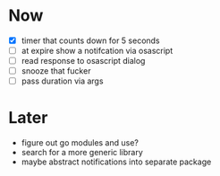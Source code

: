 # Now
- [x] timer that counts down for 5 seconds
- [ ] at expire show a notifcation via osascript
- [ ] read response to osascript dialog
- [ ] snooze that fucker
- [ ] pass duration via args

# Later
- figure out go modules and use?
- search for a more generic library
- maybe abstract notifications into separate package
